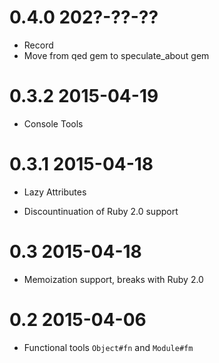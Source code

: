 # 0.4.0 202?-??-??

* Record
* Move from qed gem to speculate_about gem

# 0.3.2 2015-04-19

* Console Tools

# 0.3.1 2015-04-18

* Lazy Attributes

* Discountinuation of Ruby 2.0 support

# 0.3 2015-04-18

* Memoization support, breaks with Ruby 2.0

# 0.2 2015-04-06

* Functional tools `Object#fn` and `Module#fm` 
